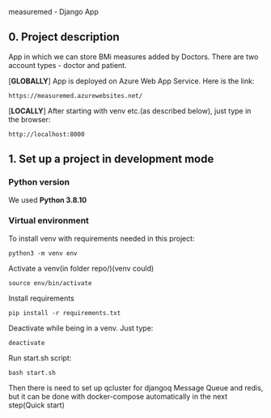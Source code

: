 measuremed - Django App

## 0. Project description
App in which we can store BMi measures added by Doctors. There are two account types - doctor and patient.

[**GLOBALLY**] App is deployed on Azure Web App Service. Here is the link:
```
https://measuremed.azurewebsites.net/
```


[**LOCALLY**] After starting with venv etc.(as described below), just type in the browser:
```
http://localhost:8000
```


## 1. Set up a project in development mode

### Python version

We used <b>Python 3.8.10</b> 

### Virtual environment
To install venv with requirements needed in this project:
```
python3 -m venv env
```

Activate a venv(in folder repo/)(venv could)
```
source env/bin/activate
```

Install requirements
```
pip install -r requirements.txt
```

Deactivate while being in a venv. Just type:
```
deactivate
```

Run start.sh script:
```
bash start.sh
```
Then there is need to set up qcluster for djangoq Message Queue and redis, but it can be done with docker-compose automatically in the next step(Quick start)







